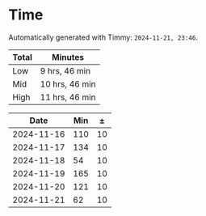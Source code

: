 
# Time
Automatically generated with Timmy: `2024-11-21, 23:46`.

| Total | Minutes        |
|-------|----------------|
| Low   | 9 hrs, 46 min  |
| Mid   | 10 hrs, 46 min |
| High  | 11 hrs, 46 min |

| Date       | Min | ±  |
|------------|-----|----|
| 2024-11-16 | 110 | 10 |
| 2024-11-17 | 134 | 10 |
| 2024-11-18 | 54  | 10 |
| 2024-11-19 | 165 | 10 |
| 2024-11-20 | 121 | 10 |
| 2024-11-21 | 62  | 10 |
